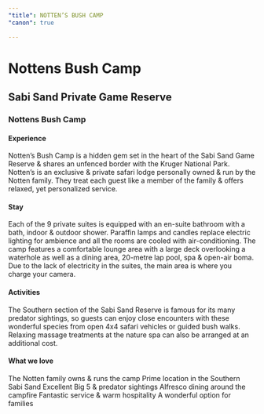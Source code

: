 ```yaml
---
"title": NOTTEN’S BUSH CAMP
"canon": true

---
```


# Nottens Bush Camp
## Sabi Sand Private Game Reserve
### Nottens Bush Camp

#### Experience
Notten’s Bush Camp is a hidden gem set in the heart of the Sabi Sand Game Reserve &amp; shares an unfenced border with the Kruger National Park.
Notten’s is an exclusive &amp; private safari lodge personally owned &amp; run by the Notten family.  They treat each guest like a member of the family &amp; offers relaxed, yet personalized service.

#### Stay
Each of the 9 private suites is equipped with an en-suite bathroom with a bath, indoor &amp; outdoor shower.  Paraffin lamps and candles replace electric lighting for ambience and all the rooms are cooled with air-conditioning. 
The camp features a comfortable lounge area with a large deck overlooking a waterhole as well as a dining area, 20-metre lap pool, spa &amp; open-air boma.  Due to the lack of electricity in the suites, the main area is where you charge your camera.

#### Activities
The Southern section of the Sabi Sand Reserve is famous for its many predator sightings, so guests can enjoy close encounters with these wonderful species from open 4x4 safari vehicles or guided bush walks.
Relaxing massage treatments at the nature spa can also be arranged at an additional cost.


#### What we love
The Notten family owns &amp; runs the camp
Prime location in the Southern Sabi Sand
Excellent Big 5 &amp; predator sightings
Alfresco dining around the campfire
Fantastic service &amp; warm hospitality
A wonderful option for families
